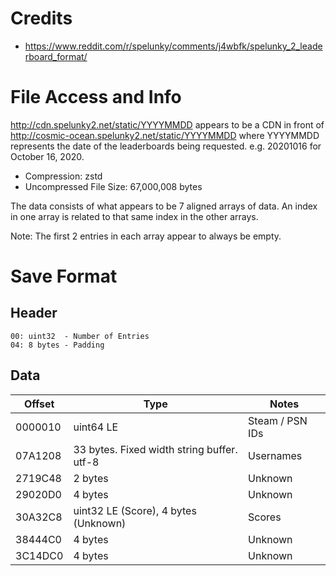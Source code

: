 # Credits
 * https://www.reddit.com/r/spelunky/comments/j4wbfk/spelunky_2_leaderboard_format/

# File Access and Info

http://cdn.spelunky2.net/static/YYYYMMDD appears to be a CDN in front of http://cosmic-ocean.spelunky2.net/static/YYYYMMDD where YYYYMMDD represents the date of the leaderboards being requested. e.g. 20201016 for October 16, 2020.

* Compression: zstd
* Uncompressed File Size: 67,000,008 bytes

The data consists of what appears to be 7 aligned arrays of data. An index in one array is related to that same index in the other arrays.

Note: The first 2 entries in each array appear to always be empty.

# Save Format

## Header

```
00: uint32  - Number of Entries
04: 8 bytes - Padding
```

## Data

| Offset | Type | Notes |
| ------ | ---- | ----- |
| 0000010 | uint64 LE | Steam / PSN IDs |
| 07A1208 | 33 bytes. Fixed width string buffer. utf-8 | Usernames |
| 2719C48 | 2 bytes | Unknown
| 29020D0 | 4 bytes | Unknown
| 30A32C8 | uint32 LE (Score), 4 bytes (Unknown) | Scores
| 38444C0 | 4 bytes | Unknown
| 3C14DC0 | 4 bytes | Unknown
